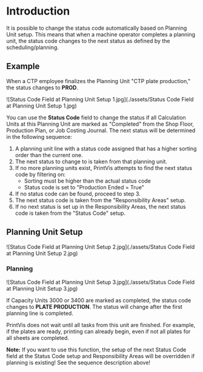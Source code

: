# Introduction

It is possible to change the status code automatically based on Planning Unit setup. This means that when a machine operator completes a planning unit, the status code changes to the next status as defined by the scheduling/planning.

## Example

When a CTP employee finalizes the Planning Unit "CTP plate production," the status changes to **PROD**.

![Status Code Field at Planning Unit Setup 1.jpg](./assets/Status Code Field at Planning Unit Setup 1.jpg)

You can use the **Status Code** field to change the status if all Calculation Units at this Planning Unit are marked as "Completed" from the Shop Floor, Production Plan, or Job Costing Journal. The next status will be determined in the following sequence:

1. A planning unit line with a status code assigned that has a higher sorting order than the current one.
2. The next status to change to is taken from that planning unit.
3. If no more planning units exist, PrintVis attempts to find the next status code by filtering on:
   - Sorting must be higher than the actual status code
   - Status code is set to "Production Ended = True"
4. If no status code can be found, proceed to step 3.
5. The next status code is taken from the "Responsibility Areas" setup.
6. If no next status is set up in the Responsibility Areas, the next status code is taken from the "Status Code" setup.

## Planning Unit Setup

![Status Code Field at Planning Unit Setup 2.jpg](./assets/Status Code Field at Planning Unit Setup 2.jpg)

### Planning

![Status Code Field at Planning Unit Setup 3.jpg](./assets/Status Code Field at Planning Unit Setup 3.jpg)

If Capacity Units 3000 or 3400 are marked as completed, the status code changes to **PLATE PRODUCTION**. The status will change after the first planning line is completed.

PrintVis does not wait until all tasks from this unit are finished. For example, if the plates are ready, printing can already begin, even if not all plates for all sheets are completed.

**Note:** If you want to use this function, the setup of the next Status Code field at the Status Code setup and Responsibility Areas will be overridden if planning is existing! See the sequence description above!
